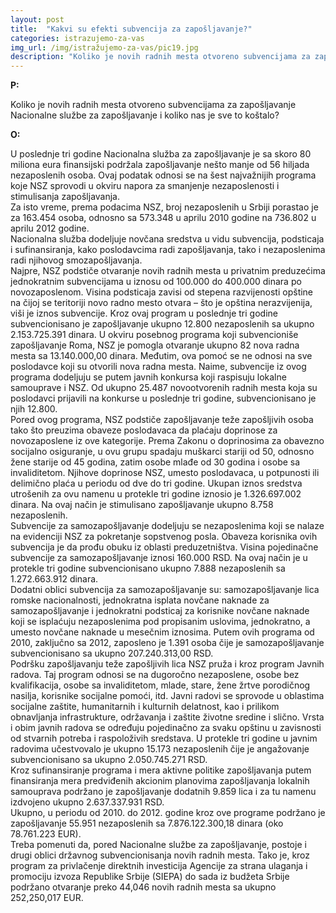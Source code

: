 ```yaml
---
layout: post
title:  "Kakvi su efekti subvencija za zapošljavanje?"
categories: istrazujemo-za-vas
img_url: /img/istražujemo-za-vas/pic19.jpg
description: "Koliko je novih radnih mesta otvoreno subvencijama za zapošljavanje Nacionalne službe za zapošljavanje i koliko nas je sve to koštalo?"
---
```


**P:**

Koliko je novih radnih mesta otvoreno subvencijama za zapošljavanje Nacionalne službe za zapošljavanje i koliko nas je sve to koštalo?


**O:**

<div class="justify">
U poslednje tri godine Nacionalna služba za zapošljavanje je sa skoro 80 miliona eura finansijski podržala zapošljavanje nešto manje od 56 hiljada nezaposlenih osoba. Ovaj podatak odnosi se na šest najvažnijih programa koje NSZ sprovodi u okviru napora za smanjenje nezaposlenosti i stimulisanja zapošljavanja.<br/>
Za isto vreme, prema podacima NSZ, broj nezaposlenih u Srbiji porastao je za 163.454 osoba, odnosno sa 573.348 u aprilu 2010 godine na 736.802 u aprilu 2012 godine.<br/>
Nacionalna služba dodeljuje novčana sredstva u vidu subvencija, podsticaja i sufinansiranja, kako poslodavcima radi zapošljavanja, tako i nezaposlenima radi njihovog smozapošljavanja.<br/>
Najpre, NSZ podstiče otvaranje novih radnih mesta u privatnim preduzećima jednokratnim subvencijama u iznosu od 100.000 do 400.000 dinara po novozaposlenom. Visina podsticaja zavisi od stepena razvijenosti opštine na čijoj se teritoriji novo radno mesto otvara – što je opština nerazvijenija, viši je iznos subvencije. Kroz ovaj program u poslednje tri godine subvencionisano je zapošljavanje ukupno 12.800 nezaposlenih sa ukupno 2.153.725.391 dinara. U okviru posebnog programa koji subvencioniše zapošljavanje Roma, NSZ je pomogla otvaranje ukupno 82 nova radna mesta sa 13.140.000,00 dinara. Međutim, ova pomoć se ne odnosi na sve poslodavce koji su otvorili nova radna mesta. Naime, subvencije iz ovog programa dodeljuju se putem javnih konkursa koji raspisuju lokalne samouprave i NSZ. Od ukupno 25.487 novootvorenih radnih mesta koja su poslodavci prijavili na konkurse u poslednje tri godine, subvencionisano je njih 12.800.<br/>
Pored ovog programa, NSZ podstiče zapošljavanje teže zapošljivih osoba tako što preuzima obaveze poslodavaca da plaćaju doprinose za novozaposlene iz ove kategorije. Prema Zakonu o doprinosima za obavezno socijalno osiguranje, u ovu grupu spadaju muškarci stariji od 50, odnosno žene starije od 45 godina, zatim osobe mlađe od 30 godina i osobe sa invaliditetom. Njihove doprinose NSZ, umesto poslodavaca, u potpunosti ili delimično plaća u periodu od dve do tri godine. Ukupan iznos sredstva utrošenih za ovu namenu u protekle tri godine iznosio je 1.326.697.002 dinara. Na ovaj način je stimulisano zapošljavanje ukupno 8.758 nezaposlenih.<br/>
Subvencije za samozapošljavanje dodeljuju se nezaposlenima koji se nalaze na evidenciji NSZ za pokretanje sopstvenog posla. Obaveza korisnika ovih subvencija je da prođu obuku iz oblasti preduzetništva. Visina pojedinačne subvencije za samozapošljavanje iznosi 160.000 RSD. Na ovaj način je u protekle tri godine subvencionisano ukupno 7.888 nezaposlenih sa  1.272.663.912 dinara.<br/>
Dodatni oblici subvencija za samozapošljavanje su: samozapošljavanje lica romske nacionalnosti, jednokratna isplata novčane naknade za samozapošljavanje i jednokratni podsticaj za korisnike novčane naknade koji se isplaćuju nezaposlenima pod propisanim uslovima, jednokratno, a umesto novčane naknade u mesečnim iznosima. Putem ovih programa od 2010, zaključno sa 2012, zaposleno je 1.391 osoba čije je samozapošljavanje subvencionisano sa ukupno 207.240.313,00 RSD.<br/>
Podršku zapošljavanju teže zapošljivih lica NSZ pruža i kroz program Javnih radova. Taj program odnosi se na dugoročno nezaposlene, osobe bez kvalifikacija, osobe sa invaliditetom, mlade, stare, žene žrtve porodičnog nasilja, korisnike socijalne pomoći, itd. Javni radovi se sprovode u oblastima socijalne zaštite, humanitarnih i kulturnih delatnost, kao i prilikom obnavljanja infrastrukture, održavanja i zaštite životne sredine i slično. Vrsta i obim javnih radova se određuju pojedinačno za svaku opštinu u zavisnosti od stvarnih potreba i raspoloživih sredstava. U protekle tri godine u javnim radovima učestvovalo je ukupno 15.173 nezaposlenih čije je angažovanje subvencionisano sa ukupno 2.050.745.271 RSD.<br/>
Kroz sufinansiranje programa i mera aktivne politike zapošljavanja putem finansiranja mera predviđenih akcionim planovima zapošljavanja lokalnih samouprava podržano je zapošljavanje dodatnih 9.859 lica i za tu namenu izdvojeno ukupno 2.637.337.931 RSD.<br/>
Ukupno, u periodu od 2010. do 2012. godine kroz ove programe podržano je zapošljavanje 55.951 nezaposlenih sa 7.876.122.300,18 dinara (oko 78.761.223 EUR).<br/>
Treba pomenuti da, pored Nacionalne službe za zapošljavanje, postoje i drugi oblici državnog subvencionisanja novih radnih mesta. Tako je, kroz program za privlačenje direktnih investicija Agencije za strana ulaganja i promociju izvoza Republike Srbije (SIEPA) do sada iz budžeta Srbije podržano otvaranje preko 44,046 novih radnih mesta sa ukupno 252,250,017 EUR.<br/></div>